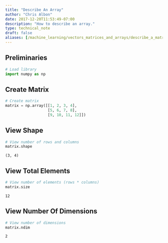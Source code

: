 ```yaml
---
title: "Describe An Array"
author: "Chris Albon"
date: 2017-12-20T11:53:49-07:00
description: "How to describe an array."
type: technical_note
draft: false
aliases: [/machine_learning/vectors_matrices_and_arrays/describe_a_matrix/]
---
```

## Preliminaries


```python
# Load library
import numpy as np
```

## Create Matrix


```python
# Create matrix
matrix = np.array([[1, 2, 3, 4],
                   [5, 6, 7, 8],
                   [9, 10, 11, 12]])
```

## View Shape


```python
# View number of rows and columns
matrix.shape
```




    (3, 4)



## View Total Elements


```python
# View number of elements (rows * columns)
matrix.size
```




    12



## View Number Of Dimensions


```python
# View number of dimensions
matrix.ndim
```




    2


